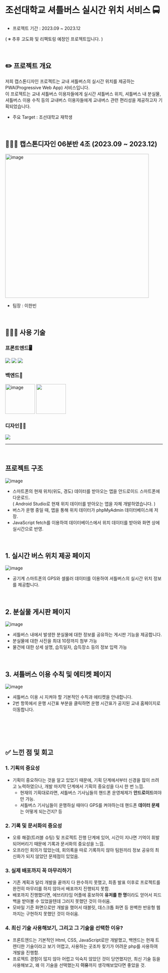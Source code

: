 <h1>조선대학교 셔틀버스 실시간 위치 서비스 🚍</h1>

- 프로젝트 기간 : 2023.09 ~ 2023.12

( ※ 추후 고도화 및 리팩토링 예정인 프로젝트입니다. )

<!-- toc -->

<br>

## ✏️ 프로젝트 개요
저희 캡스톤디자인 프로젝트는 교내 셔틀버스의 실시간 위치를 제공하는 PWA(Progressive Web App) 서비스입니다.
<br>
이 프로젝트는 교내 셔틀버스 이용자들에게 실시간 셔틀버스 위치, 셔틀버스 내 분실물, 셔틀버스 이용 수칙 등의 교내버스 이용자들에게 교내버스 관련 편리성을 제공하고자 기획되었습니다.
- 주요 Target : 조선대학교 재학생

<br>

## 🧑‍🤝‍🧑 <b>캡스톤디자인 06분반 4조 (2023.09 ~ 2023.12)</b>
<img width="459" alt="image" src="https://github.com/user-attachments/assets/1afcd9af-c0bb-4f1f-80b3-aceeb1ac8269">

- 팀장 : 이한빈
<br>

## 👨🏻‍💻 사용 기술
### 프론트엔드🖥️
<img src="https://img.shields.io/badge/HTML5-E34F26?style=flat-square&logo=HTML5&logoColor=white"/> <img src="https://img.shields.io/badge/CSS3-1572B6?style=flat-square&logo=CSS3&logoColor=white"/> <img src="https://img.shields.io/badge/JavaScript-F7DF1E?style=flat-square&logo=JavaScript&logoColor=white"/>
<br>

### 백엔드🔧
<img width="95" alt = "image" src = "https://github.com/user-attachments/assets/9703a2b1-2a78-4dc0-bd14-7dfcedc2a5f1 "> <img width="95" src="https://github.com/user-attachments/assets/fd36ff75-eeb2-4e93-8398-076eab5a75cd">
<br>

### 디자인✍🏻
<img src="https://img.shields.io/badge/Figma-F24E1E?style=for-the-badge&logo=Figma&logoColor=white">

---
<br>

## 프로젝트 구조
![image](https://github.com/Clt689/CSU_Bus-Map/assets/115773895/bb510a38-a618-4aa5-bf4d-426177ac94fc)
- 스마트폰의 현재 위치(위도, 경도) 데이터를 받아오는 앱을 안드로이드 스마트폰에 다운로드.
  <br>
  ( Android Studio로 현재 위치 데이터를 받아오는 앱을 자체 개발하였습니다. )
- 버스가 운행 중일 때, 앱을 통해 위치 데이터가 phpMyAdmin 데이터베이스에 저장.
- JavaScript fetch를 이용하여 데이터베이스에서 위치 데이터를 받아와 화면 상에 실시간으로 반영.

<br>

## 1. 실시간 버스 위치 제공 페이지
![image](https://github.com/Clt689/CSU_Bus-Map/assets/115773895/80aa58b2-317b-4240-894d-99a62d0ab162)
- 공기계 스마트폰의 GPS와 셀룰러 데이터를 이용하여 셔틀버스의 실시간 위치 정보를 제공합니다.

<br>

 ## 2. 분실물 게시판 페이지
![image](https://github.com/Clt689/CSU_Bus-Map/assets/115773895/eb903b88-7b3b-43cd-b4ac-ef12009b7d5b)
- 셔틀버스 내에서 발생한 분실물에 대한 정보를 공유하는 게시판 기능을 제공합니다.
- 분실물에 대한 사진을 최대 10장까지 첨부 가능
- 물건에 대한 상세 설명, 습득일자, 습득장소 등의 정보 입력 가능
<br>  

## 3. 셔틀버스 이용 수칙 및 에티켓 페이지
![image](https://github.com/Clt689/CSU_Bus-Map/assets/115773895/7963e577-7259-4aa0-a96a-bdcf11f01959)
- 셔틀버스 이용 시 지켜야 할 기본적인 수칙과 에티켓을 안내합니다.
- 2번 항목에서 운행 시간표 부분을 클릭하면 운행 시간표가 공지된 교내 홈페이지로 이동합니다.
<br>
<br>
<br>
<br>

## ✅ 느낀 점 및 회고
### 1. 기획의 중요성
- 기획이 중요하다는 것을 알고 있었기 때문에, 기획 단계에서부터 신경을 많이 쓰려고 노력하였으나, 개발 마지막 단계에서 기획의 중요성을 다시 한 번 느낌.
  - 현재의 기획대로라면, 셔틀버스 기사님들의 핸드폰 운영체제가 **안드로이드**여야만 가능.
  - 셔틀버스 기사님들이 운행하실 때마다 GPS를 켜야하는데 핸드폰 **데이터 문제**는 어떻게 되는건지?
    등

### 2. 기록 및 문서화의 중요성
- 오류 해결(트러블 슈팅) 및 프로젝트 진행 단계에 있어, 시간이 지나면 기억이 휘발되어버리기 때문에 기록과 문서화의 중요성을 느낌.
- 오프라인 회의가 많았는데, 회의록을 따로 기록하지 않아 팀원끼리 정보 공유의 최신화가 되지 않았던 문제점이 있었음.

### 3. 실제 배포까지 꼭 마무리하기
- 기존 계획과 달리 개발을 끝까지 다 완수하지 못했고, 최종 발표 이후로 프로젝트를 완전히 마무리를 하지 않아서 배포까지 진행되지 못함.
- 배포까지 진행했다면, 에브리타임 어플에 홍보하여 **유저를 한 명**이라도 얻어서 피드백을 받아볼 수 있었을텐데 그러지 못했던 것이 아쉬움.
- 모바일 기준 화면으로만 개발을 했어서 태블릿, 데스크톱 화면 등 완벽한 반응형 웹까지는 구현하지 못했던 것이 아쉬움.

### 4. 최신 기술 사용해보기, 그리고 그 기술을 선택한 이유?
- 프론트엔드는 기본적인 Html, CSS, JavaScript로만 개발했고, 백엔드는 현재 트렌디한 기술이라고 보기 어렵고, 사용하는 곳조차 찾기가 어려운 php를 사용하여 개발을 진행함.
- 프로젝트 경험이 많지 않아 어렵고 익숙치 않았던 것이 당연했지만, 최신 기술 등을 사용해보고, 왜 이 기술을 선택했는지 **이유**까지 생각해보았다면 좋았을 것.
